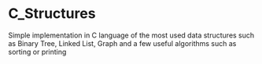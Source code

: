 # C_Structures
Simple implementation in C language of the most used data structures such as Binary Tree, Linked List, Graph and a few useful algorithms such as sorting or printing
